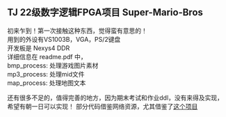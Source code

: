 ## TJ 22级数字逻辑FPGA项目 Super-Mario-Bros  
初来乍到！第一次接触这种东西，觉得蛮有意思的！  
用到的外设有VS1003B，VGA，PS/2键盘  
开发板是 Nexys4 DDR  
详细信息在 readme.pdf 中，  
bmp_process: 处理游戏图片素材  
mp3_process: 处理mid文件  
map_process: 处理地图文本

还有很多不足的，值得完善的地方，因为期末考试和作业ddl，没有来得及实现，希望有朝一日可以实现！
部分代码借鉴网络资源，尤其借鉴了[这个项目](https://github.com/def-saizi-baka/Digital_Logic_FPGA_final_hw.git)
